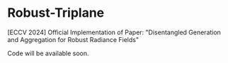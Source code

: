 # Robust-Triplane
[ECCV 2024] Official Implementation of Paper: "Disentangled Generation and Aggregation for Robust Radiance Fields"

Code will be available soon.
